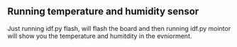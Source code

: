 ## Running temperature and humidity sensor

Just running idf.py flash, will flash the board and then running idf.py mointor will show you the temperature and humitdity in the evniorment. 